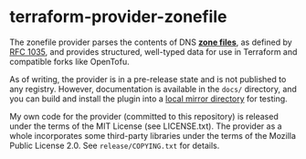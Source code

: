 # terraform-provider-zonefile

The zonefile provider parses the contents of DNS [**zone files**][zone file], as
defined by [RFC 1035][RFC 1035], and provides structured, well-typed data for
use in Terraform and compatible forks like OpenTofu.

[zone file]: https://en.wikipedia.org/wiki/Zone_file
[RFC 1035]: https://datatracker.ietf.org/doc/html/rfc1035

As of writing, the provider is in a pre-release state and is not published to
any registry. However, documentation is available in the `docs/` directory, and
you can build and install the plugin into a [local mirror directory][mirror] for
testing.

[mirror]: https://developer.hashicorp.com/terraform/cli/config/config-file#implied-local-mirror-directories

My own code for the provider (committed to this repository) is released under
the terms of the MIT License (see LICENSE.txt). The provider as a whole
incorporates some third-party libraries under the terms of the Mozilla Public
License 2.0. See `release/COPYING.txt` for details.
